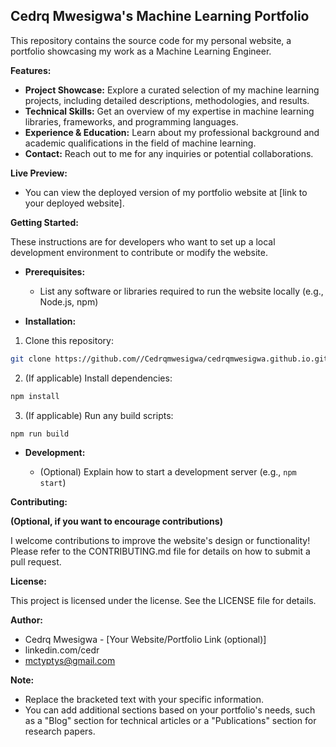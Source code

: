 ##  Cedrq Mwesigwa's Machine Learning Portfolio

This repository contains the source code for my personal website, a portfolio showcasing my work as a Machine Learning Engineer.

**Features:**

* **Project Showcase:** Explore a curated selection of my machine learning projects, including detailed descriptions, methodologies, and results.
* **Technical Skills:** Get an overview of my expertise in machine learning libraries, frameworks, and programming languages.
* **Experience & Education:** Learn about my professional background and academic qualifications in the field of machine learning.
* **Contact:** Reach out to me for any inquiries or potential collaborations.

**Live Preview:**

* You can view the deployed version of my portfolio website at [link to your deployed website].

**Getting Started:**

These instructions are for developers who want to set up a local development environment to contribute or modify the website.

* **Prerequisites:**
    * List any software or libraries required to run the website locally (e.g., Node.js, npm)

* **Installation:**

1. Clone this repository:

```bash
git clone https://github.com//Cedrqmwesigwa/cedrqmwesigwa.github.io.git
```

2. (If applicable) Install dependencies:

```bash
npm install
```

3. (If applicable) Run any build scripts:

```bash
npm run build
```

* **Development:**

   * (Optional) Explain how to start a development server (e.g., `npm start`)

**Contributing:**

**(Optional, if you want to encourage contributions)**

I welcome contributions to improve the website's design or functionality! Please refer to the CONTRIBUTING.md file for details on how to submit a pull request.

**License:**

This project is licensed under the license. See the LICENSE file for details.

**Author:**

* Cedrq Mwesigwa - [Your Website/Portfolio Link (optional)]
* linkedin.com/cedr
* mctyptys@gmail.com

**Note:**

*  Replace the bracketed text with your specific information.
*  You can add additional sections based on your portfolio's needs, such as a "Blog" section for technical articles or a "Publications" section for research papers. 